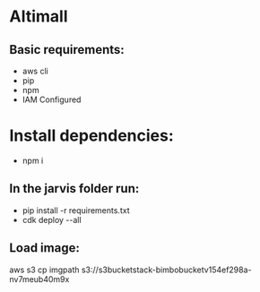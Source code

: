 # AItimall
## Basic requirements:
- aws cli
- pip
- npm
- IAM Configured

# Install dependencies:
- npm i

## In the jarvis folder run: 
- pip install -r requirements.txt
- cdk deploy --all

## Load image:
aws s3 cp imgpath s3://s3bucketstack-bimbobucketv154ef298a-nv7meub40m9x
